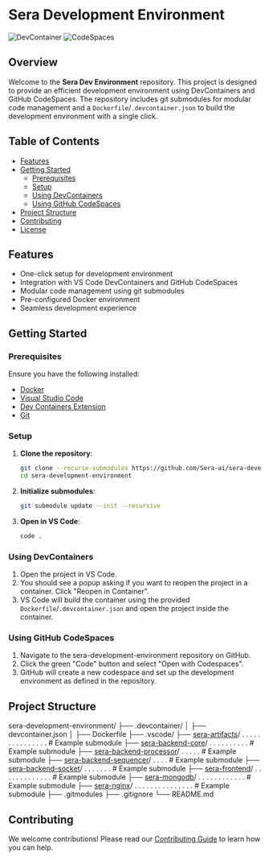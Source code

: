 
# Sera Development Environment
![DevContainer](https://img.shields.io/badge/DevContainer-Ready-blue?logo=visual-studio-code)  ![CodeSpaces](https://img.shields.io/badge/GitHub-CodeSpaces-blue?logo=github)

## Overview

Welcome to the **Sera Dev Environment** repository. This project is designed to provide an efficient development environment using DevContainers and GitHub CodeSpaces. The repository includes git submodules for modular code management and a `Dockerfile`/`.devcontainer.json` to build the development environment with a single click.

## Table of Contents

  - [Features](#features)
  - [Getting Started](#getting-started)
    - [Prerequisites](#prerequisites)
    - [Setup](#setup)
    - [Using DevContainers](#using-devcontainers)
    - [Using GitHub CodeSpaces](#using-github-codespaces)
  - [Project Structure](#project-structure)
  - [Contributing](#contributing)
  - [License](#license)

## Features

- One-click setup for development environment
- Integration with VS Code DevContainers and GitHub CodeSpaces
- Modular code management using git submodules
- Pre-configured Docker environment
- Seamless development experience

## Getting Started

### Prerequisites

Ensure you have the following installed:

- [Docker](https://www.docker.com/get-started)
- [Visual Studio Code](https://code.visualstudio.com/)
- [Dev Containers Extension](https://marketplace.visualstudio.com/items?itemName=ms-vscode-remote.remote-containers)
- [Git](https://git-scm.com/)

### Setup

1. **Clone the repository**:
    ```sh
    git clone --recurse-submodules https://github.com/Sera-ai/sera-development-environment.git
    cd sera-development-environment
    ```

2. **Initialize submodules**:
    ```sh
    git submodule update --init --recursive
    ```

3. **Open in VS Code**:
    ```sh
    code .
    ```

### Using DevContainers

1. Open the project in VS Code.
2. You should see a popup asking if you want to reopen the project in a container. Click "Reopen in Container".
3. VS Code will build the container using the provided `Dockerfile`/`.devcontainer.json` and open the project inside the container.

### Using GitHub CodeSpaces

1. Navigate to the sera-development-environment repository on GitHub.
2. Click the green "Code" button and select "Open with Codespaces".
3. GitHub will create a new codespace and set up the development environment as defined in the repository.

## Project Structure

sera-development-environment/
├── .devcontainer/
│ ├── devcontainer.json
│ ├── Dockerfile
├── .vscode/
├── [sera-artifacts](https://github.com/Sera-ai/sera-artifacts)/	.	.	.	.	.	.	.	.	.	.	.	.	.	.	.	# Example submodule
├── [sera-backend-core](https://github.com/Sera-ai/sera-backend-core)/	.	.	.	.	.	.	.	.	.	.	# Example submodule
├── [sera-backend-processor](https://github.com/Sera-ai/sera-backend-processor)/	.	.	.	.	.	# Example submodule
├── [sera-backend-sequencer](https://github.com/Sera-ai/sera-backend-sequencer)/	.	.	.	.	# Example submodule
├── [sera-backend-socket](https://github.com/Sera-ai/sera-backend-socket)/	.	.	.	.	.	.	.	# Example submodule
├── [sera-frontend](https://github.com/Sera-ai/sera-frontend)/	.	.	.	.	.	.	.	.	.	.	.	.	.	# Example submodule
├── [sera-mongodb](https://github.com/Sera-ai/sera-mongodb)/	.	.	.	.	.	.	.	.	.	.	.	.	# Example submodule
├── [sera-nginx](https://github.com/Sera-ai/sera-nginx)/	.	.	.	.	.	.	.	.	.	.	.	.	.	.	.	# Example submodule
├── .gitmodules
├── .gitignore
└── README.md

## Contributing

We welcome contributions! Please read our [Contributing Guide](CONTRIBUTING.md) to learn how you can help.
